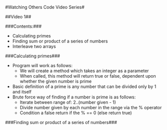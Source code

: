 #Watching Others Code Video Series#

##Video 1##

###Contents:###

* Calculating primes
* Finding sum or product of a series of numbers
* Interleave two arrays

###Calculating primes###

* Program will work as follows:
  * We will create a method which takes an integer as a parameter
  * When called, this method will return true or false, dependent upon whether the given number is prime
* Basic definition of a prime is any number that can be divided only by 1 and itself
* Brute force way of finding if a number is prime is as follows:
  * Iterate between range of: 2..(number given - 1)
  * Divide number given by each number in the range via the % operator
  * Condition a false return if the % == 0 (else return true)


###Finding sum or product of a series of numbers###